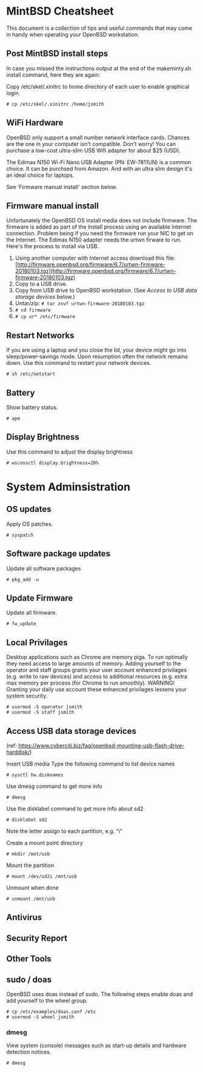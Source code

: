 # MintBSD Cheatsheet
This document is a collection of tips and useful commands that may come in handy when operating your OpenBSD workstation.

## Post MintBSD install steps
In case you missed the instructions output at the end of the makeminty.sh install command, here they are again:

Copy /etc/skel/.xinitrc to home directory of each user to enable graphical login.
```
# cp /etc/skel/.xinitrc /home/jsmith
```

## WiFi Hardware

OpenBSD only support a small number network interface cards.  Chances are the one in your computer isn't compatible.  Don't worry!  You can purchase a low-cost ultra-slim USB Wifi adapter for about $25 (USD).

The Edimax N150 Wi-Fi Nano USB Adapter (PN: EW-7811UN) is a common choice. It can be purchsed from Amazon.  And with an ultra slim design it's an ideal choice for laptops.

See 'Firmware manual install' section below.

## Firmware manual install
Unfortunately the OpenBSD OS install media does not include firmware.  The firmware is added as part of the install process using an available Internet connection. Problem being if you need the firmware run your NIC to get on the Internet.  The Edimax N150 adapter needs the urtwn firware to run.  Here's the process to install via USB.

1. Using another computer with Internet access download this file: [http://firmware.openbsd.org/firmware/6.7/urtwn-firmware-20180103.tgz](http://firmware.openbsd.org/firmware/6.7/urtwn-firmware-20180103.tgz)
2. Copy to a USB drive.
3. Copy from USB drive to OpenBSD workstation. (See _Access to USB data storage devices_ below.)
4. Untar/zip: `# tar zxvf urtwn-firmware-20180103.tgz`
5. `# cd firmware`
6. `# cp ur* /etc/firmware`


## Restart Networks
If you are using a laptop and you close the lid, your device might go into sleep/power-savings mode.  Upon resumption often the network remains down.  Use this command to restart your network devices.
```
# sh /etc/netstart
```
## Battery
Show battery status.
```
# apm
```
## Display Brightness
Use this command to adjust the display brightness
```
# wsconsctl display.brightness=20%
```
# System Adminsistration
## OS updates
Apply OS patches.
```
# syspatch
```
## Software package updates
Update all software packages
```
# pkg_add -u
```

## Update Firmware
Update all firmware.
```
# fw_update
```
## Local Privilages
Desktop applications such as Chrome are memory pigs.  To run optimally they need access to large amounts of memory.  Adding yourself to the operator and staff groups grants your user account enhanced privilages (e.g. write to raw devices) and access to additional resources (e.g. extra max memory per process (for Chrome to run smoothly).
WARNING! Granting your daily use account these enhanced privilages lessens your system security. 
```
# usermod -S operator jsmith
# usermod -S staff jsmith
```
## Access USB data storage devices
(ref: https://www.cyberciti.biz/faq/openbsd-mounting-usb-flash-drive-harddisk/)

Insert USB media
Type the following command to list device names

```
# sysctl hw.disknames
```
Use dmesg command to get more info
```
# dmesg
```
Use the disklabel command to get more info about sd2
```
# disklabel sd2
```
Note the letter assign to each partition, e.g. "i"

Create a mount point directory
```
# mkdir /mnt/usb
```
Mount the partition
```
# mount /dev/sd2i /mnt/usb
```

Unmount when done
```
# unmount /mnt/usb
```

## Antivirus

## Security Report

## Other Tools

## sudo / doas
OpenBSD uses doas instead of sudo.  The following steps enable doas and add yourself to the wheel group.
```
# cp /etc/examples/doas.conf /etc
# usermod -S wheel jsmith
```

### dmesg
View system (console) messages such as start-up details and hardware detection notices.
```
# dmesg
```





